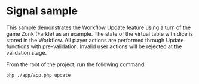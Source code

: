 # Signal sample

This sample demonstrates the Workflow Update feature using a turn of the game Zonk (Farkle) as an example.
The state of the virtual table with dice is stored in the Workflow.
All player actions are performed through Update functions with pre-validation.
Invalid user actions will be rejected at the validation stage.

From the root of the project, run the following command:

```bash
php ./app/app.php update
```
